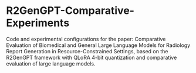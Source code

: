 # R2GenGPT-Comparative-Experiments
Code and experimental configurations for the paper: Comparative Evaluation of Biomedical and General Large Language Models for Radiology Report Generation in Resource-Constrained Settings, based on the R2GenGPT framework with QLoRA 4-bit quantization and comparative evaluation of large language models.
